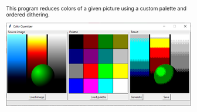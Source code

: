 This program reduces colors of a given picture using a custom palette and ordered dithering.

![alt text](screenshot.png "Screenshot")
